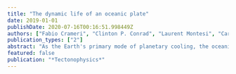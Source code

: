 ```yaml
---
title: "The dynamic life of an oceanic plate"
date: 2019-01-01
publishDate: 2020-07-16T00:16:51.998449Z
authors: ["Fabio Crameri", "Clinton P. Conrad", "Laurent Montesi", "Carolina R. Lithgow-Bertelloni"]
publication_types: ["2"]
abstract: "As the Earth's primary mode of planetary cooling, the oceanic plate is created at mid-ocean ridges, transported across the planet's surface, and destroyed at subduction zones. The evolution of its buoyancy and rheology during its lifespan maintains the coherence of the plate as a distinct geological entity and controls the localised deformation and vertical material exchange at plate boundaries, which enables the horizontal ocean-plate movements. These motions intimately link the oceanic plate to the overarching overturn of Earth's mantle: The plate forms out of rising mantle material at spreading ridges; it cools the Earth's interior as the cold thermal boundary layer to mantle convection; and its sinking portions drive not only the plate itself but also dominate global flow in the mantle. We scrutinise here the entire life cycle of the oceanic plate, starting with its birth at the mid-ocean ridge, including the thermal, rheological, and chemical conditions of initiation, followed by plate maturation as it ages and cools while crossing the seafloor, and finishing with the dynamics of plate destruction as it retires at the subduction zone to become a deeper part of Earth's convective system. We find that the full range of dynamic behaviour of the oceanic plate, including its forcing and overall framework within Earth's convecting system, is not fully captured by the existing concept of Plate Tectonics, which describes solely the horizontal surface kinematics of all plates. Therefore, we introduce a more specific and at the same time more integral concept named \"Ocean-Plate Tectonics\" that more specifically describes the dynamic life of the oceanic plate and accounts for the knowledge gained during the past 50 years. This \"Ocean-Plate Tectonics\" must have emerged on Earth at least 1 Billion years ago, and dominates Earth's dynamics today."
featured: false
publication: "*Tectonophysics*"
---
```


